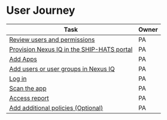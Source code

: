 # User Journey



|Task|Owner|
|---|---|
|[Review users and permissions]()|PA|
|[Provision Nexus IQ in the SHIP-HATS portal]()|PA|
|[Add Apps]()|PA|
|[Add users or user groups in Nexus IQ]()|PA|
|[Log in]()|PA|
|[Scan the app]()|PA|
|[Access report]()|PA|
|[Add additional policies (Optional)]()|PA|
<!--
Provision nexus iq - portal
add apps
Add user/user groups to the tool/app
log in to nexus iq https://nexus-iq.ship.gov.sg/
In Bamboo, scan the app and point to particular app id to view the repo - https://confluence.ship.gov.sg/display/SHIP/Nexus-IQ+scan
Access report -
Add policy - default policy is added. but you can add additional policies
-->